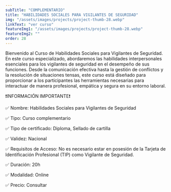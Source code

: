 ```yaml
---
subTitle: "COMPLEMENTARIO" 
title: "HABILIDADES SOCIALES PARA VIGILANTES DE SEGURIDAD"
img: "/assets/images/projects/project-thumb-28.webp"
linkText: "ver curso"
featureImg1: "/assets/images/projects/project-thumb-28.webp"
featureImg2: ""
order: 28
---
```

Bienvenido al Curso de Habilidades Sociales para Vigilantes de Seguridad.
En este curso especializado, abordaremos las habilidades interpersonales esenciales para los vigilantes de seguridad en el desempeño de sus funciones. Desde la comunicación efectiva hasta la gestión de conflictos y la resolución de situaciones tensas, este curso está diseñado para proporcionar a los participantes las herramientas necesarias para interactuar de manera profesional, empática y segura en su entorno laboral.

❗️INFORMACIÓN IMPORTANTE❗️

✅ Nombre: Habilidades Sociales para Vigilantes de Seguridad

✅ Tipo: Curso complementario

✅ Tipo de certificado: Diploma, Sellado de cartilla

✅ Validez: Nacional

✅ Requisitos de Acceso: No es necesario estar en posesión de la Tarjeta de Identificación 
Profesional (TIP) como Vigilante de Seguridad.

✅ Duración: 20h

✅ Modalidad: Online

✅ Precio: Consultar